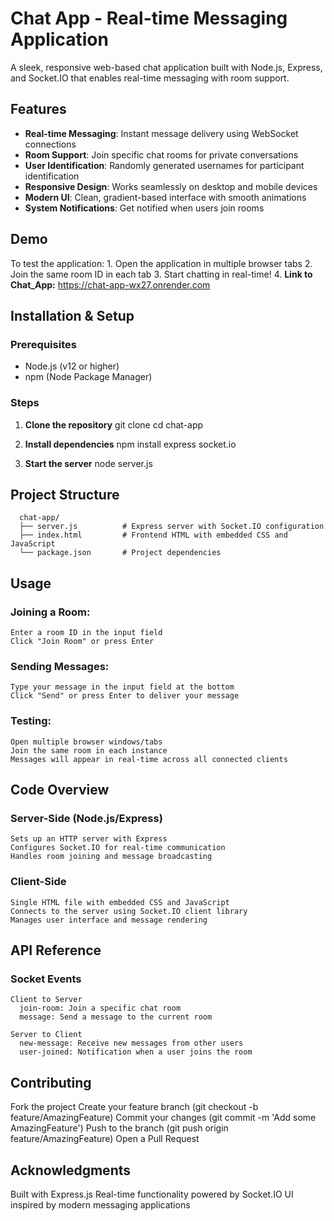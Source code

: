 # Chat App - Real-time Messaging Application
  A sleek, responsive web-based chat application built with Node.js, Express, and Socket.IO that enables real-time messaging with room support.

  ## Features

- **Real-time Messaging**: Instant message delivery using WebSocket connections
- **Room Support**: Join specific chat rooms for private conversations
- **User Identification**: Randomly generated usernames for participant identification
- **Responsive Design**: Works seamlessly on desktop and mobile devices
- **Modern UI**: Clean, gradient-based interface with smooth animations
- **System Notifications**: Get notified when users join rooms

## Demo

  To test the application:
        1. Open the application in multiple browser tabs
        2. Join the same room ID in each tab
        3. Start chatting in real-time!
        4. **Link to Chat_App:** https://chat-app-wx27.onrender.com

## Installation & Setup

  ### Prerequisites
  - Node.js (v12 or higher)
  - npm (Node Package Manager)
  
  ### Steps
  
  1. **Clone the repository**
      git clone <your-repository-url>
      cd chat-app
     
  2. **Install dependencies**
      npm install express socket.io
    
  3. **Start the server**
       node server.js

## Project Structure
      chat-app/
      ├── server.js          # Express server with Socket.IO configuration
      ├── index.html         # Frontend HTML with embedded CSS and JavaScript
      └── package.json       # Project dependencies
  
## Usage
  ### Joining a Room:
    Enter a room ID in the input field
    Click "Join Room" or press Enter
  
  ### Sending Messages:
    Type your message in the input field at the bottom
    Click "Send" or press Enter to deliver your message
  
  ### Testing:
    Open multiple browser windows/tabs
    Join the same room in each instance
    Messages will appear in real-time across all connected clients

## Code Overview
  ### Server-Side (Node.js/Express)
    Sets up an HTTP server with Express
    Configures Socket.IO for real-time communication
    Handles room joining and message broadcasting
  
  ### Client-Side
    Single HTML file with embedded CSS and JavaScript
    Connects to the server using Socket.IO client library
    Manages user interface and message rendering

## API Reference
  ### Socket Events
    Client to Server
      join-room: Join a specific chat room
      message: Send a message to the current room
    
    Server to Client
      new-message: Receive new messages from other users
      user-joined: Notification when a user joins the room

## Contributing
  Fork the project
  Create your feature branch (git checkout -b feature/AmazingFeature)
  Commit your changes (git commit -m 'Add some AmazingFeature')
  Push to the branch (git push origin feature/AmazingFeature)
  Open a Pull Request


## Acknowledgments
  Built with Express.js
  Real-time functionality powered by Socket.IO
  UI inspired by modern messaging applications


  

